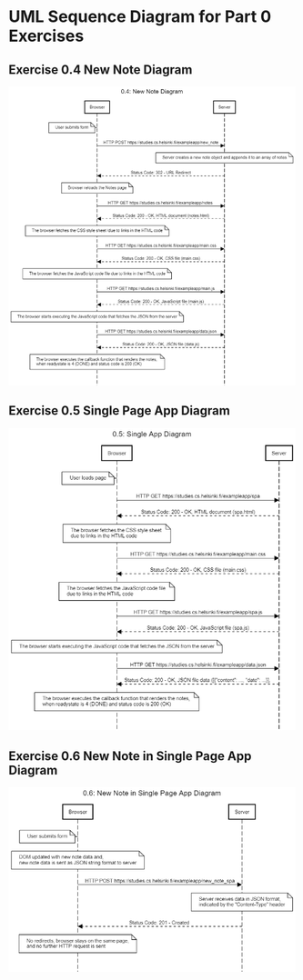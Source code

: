# UML Sequence Diagram for Part 0 Exercises

## Exercise 0.4 New Note Diagram
![alt text](/part0/04-new-notes-diagram.png)

## Exercise 0.5 Single Page App Diagram
![alt text](/part0/05-single-app-diagram.png)

## Exercise 0.6 New Note in Single Page App Diagram
![alt text](/part0/06-new-note-in-single-page-app-diagram.png)